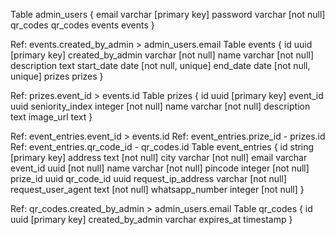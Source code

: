 Table admin_users {
  email varchar [primary key]
  password varchar [not null]
  qr_codes qr_codes
  events events
}

Ref: events.created_by_admin > admin_users.email
Table events {
  id uuid [primary key]
  created_by_admin varchar [not null]
  name varchar [not null]
  description text
  start_date date [not null, unique]
  end_date date [not null, unique]
  prizes prizes
}

Ref: prizes.event_id > events.id
Table prizes {
  id uuid [primary key]
  event_id uuid
  seniority_index integer [not null]
  name varchar [not null]
  description text
  image_url text
}


Ref: event_entries.event_id > events.id
Ref: event_entries.prize_id - prizes.id
Ref: event_entries.qr_code_id - qr_codes.id
Table event_entries {
  id string [primary key]
  address text [not null]
  city varchar [not null]
  email varchar
  event_id uuid [not null]
  name varchar [not null]
  pincode integer [not null]
  prize_id uuid
  qr_code_id uuid
  request_ip_address varchar [not null]
  request_user_agent text [not null]
  whatsapp_number integer [not null]
}

Ref: qr_codes.created_by_admin > admin_users.email
Table qr_codes {
  id uuid [primary key]
  created_by_admin varchar
  expires_at timestamp
}